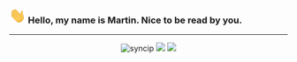 <p align="center">
</a>
</p>

<h3> <img src="https://github.com/Parply/Parply/blob/master/.github/Hi.gif?raw=true" width="30px"> Hello, my name is Martin. Nice to be read by you. </h3> 


------

<p align="center">
  <img src="https://komarev.com/ghpvc/?username=syncip" alt="syncip" />
    <a href="https://github.com/syncip/"><img src="https://img.shields.io/github/followers/syncip?style=flat-square?color=%234CC61E&label=GitHub%20Followers%20"/></a>
  <a href="https://github.com/syncip/"><img src="https://img.shields.io/github/last-commit/syncip/syncip?style=flat-square?color=red&label=Last%20Updated%20"/></a>
</p>



